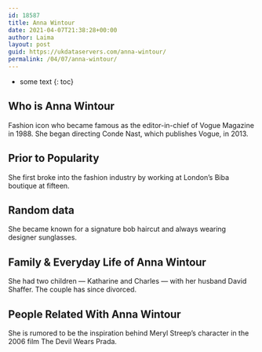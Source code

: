 ```yaml
---
id: 18587
title: Anna Wintour
date: 2021-04-07T21:38:28+00:00
author: Laima
layout: post
guid: https://ukdataservers.com/anna-wintour/
permalink: /04/07/anna-wintour/
---
```


* some text
{: toc}


## Who is Anna Wintour
                  
                  
                  
Fashion icon who became famous as the editor-in-chief of Vogue Magazine in 1988. She began directing Conde Nast, which publishes Vogue, in 2013. 
                  
              
            
              
            
                
                
                
## Prior to Popularity
                  
                  
                  
She first broke into the fashion industry by working at London&#8217;s Biba boutique at fifteen. 
                  
              
            
              
            
                
                
                
## Random data
                  
                  
                  
She became known for a signature bob haircut and always wearing designer sunglasses. 
                  
              
            
              
            
                
                
                
## Family & Everyday Life of Anna Wintour
                  
                  
                  
She had two children &#8212; Katharine and Charles &#8212; with her husband David Shaffer. The couple has since divorced. 
                  
              
            
              
            
                
                
                
## People Related With Anna Wintour
                  
                  
                  
She is rumored to be the inspiration behind Meryl Streep&#8217;s character in the 2006 film The Devil Wears Prada. 
                  
              
            
              
            
                
              
            
              
              
            
            
              
            
          
          
          